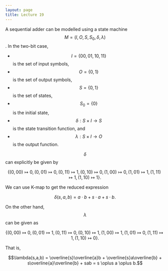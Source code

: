 ```yaml
---
layout: page
title: Lecture 19
---
```


<script type="text/javascript" async src="https://cdnjs.cloudflare.com/ajax/libs/mathjax/2.7.5/latest.js?config=TeX-MML-AM_CHTML" async></script>

A sequential adder can be modelled using a state machine $$M = (I,O,S,S_0,\delta,\lambda)$$. In the two-bit case,

* $$I = \{00,01,10,11\}$$ is the set of input symbols,
* $$O = \{0,1\}$$ is the set of output symbols,
* $$S = \{0,1\}$$ is the set of states,
* $$S_0 = \{0\}$$ is the initial state,
* $$\delta:S\times I\to S$$ is the state transition function, and
* $$\lambda: S\times I\to O$$ is the output function.

$$\delta$$ can explicitly be given by

$$\{(0,00)\mapsto 0, (0,01)\mapsto 0, (0,11)\mapsto 1, (0,10)\mapsto 0, (1,00)\mapsto 0, (1,01)\mapsto 1, (1,11)\mapsto 1, (1,10)\mapsto 1\}.$$

We can use K-map to get the reduced expression

$$\delta(s,a,b) = a\cdot b + s\cdot a + s\cdot b.$$

On the other hand, $$\lambda$$ can be given as

$$\{(0,00)\mapsto 0, (0,01)\mapsto 1, (0,11)\mapsto 0, (0,10)\mapsto 1, (1,00)\mapsto 1, (1,01)\mapsto 0, (1,11)\mapsto 1, (1,10)\mapsto 0\}.$$

That is,

$$\lambda(s,a,b) = \overline{s}\overline{a}b + \overline{s}a\overline{b} + s\overline{a}\overline{b} + sab = s \oplus a \oplus b.$$